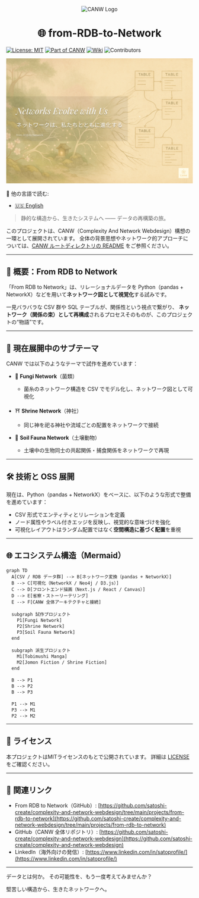 <p align="center">
  <img src="https://github.com/satoshi-create/complexity-and-network-webdesign/blob/main/docs/branding-mvp-launch/images/logos/logo_cultural-emergent.png" alt="CANW Logo" width="100"/>
</p>

<h1 align="center">🌐 from-RDB-to-Network</h1>


[![License: MIT](https://img.shields.io/badge/License-MIT-green.svg)](./LICENSE)
[![Part of CANW](https://img.shields.io/badge/CANW-ecosystem-blueviolet)](https://github.com/satoshi-create/complexity-and-network-webdesign)
[![Wiki](https://img.shields.io/badge/Wiki-Explore%20More-blue)](https://github.com/satoshi-create/complexity-and-network-webdesign/wiki)
![Contributors](https://img.shields.io/github/contributors/satoshi-create/complexity-and-network-webdesign?color=brightgreen)

[![#03_evolving-network-mvp_faminine_note.png](https://github.com/satoshi-create/complexity-and-network-webdesign/blob/main/docs/branding-mvp-launch/images/sns/03_rdb-to-network/%2303_evolving-network-mvp_faminine_note.png)]()

📘 他の言語で読む:

- [🇺🇸 English](./README.md)

> 静的な構造から、生きたシステムへ —— データの再構築の旅。


このプロジェクトは、CANW（Complexity And Network Webdesign）構想の一環として展開されています。
全体の背景思想やネットワーク的アプローチについては、[CANW ルートディレクトリの README](https://github.com/satoshi-create/complexity-and-network-webdesign) をご参照ください。

---

## 🔄 概要：From RDB to Network

「From RDB to Network」は、リレーショナルデータを Python（pandas + NetworkX）などを用いて**ネットワーク図として視覚化**する試みです。

一見バラバラな CSV 群や SQL テーブルが、関係性という視点で繋がり、
**ネットワーク（関係の束）として再構成**されるプロセスそのものが、このプロジェクトの“物語”です。

---

## 🧪 現在展開中のサブテーマ

CANW では以下のようなテーマで試作を進めています：

* 🍄 **Fungi Network**（菌類）

  * 菌糸のネットワーク構造を CSV でモデル化し、ネットワーク図として可視化
* ⛩ **Shrine Network**（神社）

  * 同じ神を祀る神社や流域ごとの配置をネットワークで接続
* 🐜 **Soil Fauna Network**（土壌動物）

  * 土壌中の生物同士の共起関係・捕食関係をネットワークで再現

---

## 🛠 技術と OSS 展開

現在は、Python（pandas + NetworkX）をベースに、以下のような形式で整備を進めています：

* CSV 形式でエンティティとリレーションを定義
* ノード属性やラベル付きエッジを反映し、視覚的な意味づけを強化
* 可視化レイアウトはランダム配置ではなく**空間構造に基づく配置**を重視

---

## 🌐 エコシステム構造（Mermaid）

```mermaid
graph TD
  A[CSV / RDB データ群] --> B[ネットワーク変換（pandas + NetworkX）]
  B --> C[可視化（NetworkX / Neo4j / D3.js）]
  C --> D[フロントエンド描画（Next.js / React / Canvas）]
  D --> E[省察・ストーリーテリング]
  E --> F[CANW 全体アーキテクチャと接続]

  subgraph 試作プロジェクト
    P1[Fungi Network]
    P2[Shrine Network]
    P3[Soil Fauna Network]
  end

  subgraph 派生プロジェクト
    M1[Tobimushi Manga]
    M2[Jomon Fiction / Shrine Fiction]
  end

  B --> P1
  B --> P2
  B --> P3

  P1 --> M1
  P3 --> M1
  P2 --> M2

```

---

## 📄 ライセンス

本プロジェクトはMITライセンスのもとで公開されています。
詳細は [LICENSE](./LICENSE) をご確認ください。

---

## 🔗 関連リンク

* From RDB to Network（GitHub）: [https://github.com/satoshi-create/complexity-and-network-webdesign/tree/main/projects/from-rdb-to-network](https://github.com/satoshi-create/complexity-and-network-webdesign/tree/main/projects/from-rdb-to-network)
* GitHub（CANW 全体リポジトリ）: [https://github.com/satoshi-create/complexity-and-network-webdesign](https://github.com/satoshi-create/complexity-and-network-webdesign)
* LinkedIn（海外向けの発信）: [https://www.linkedin.com/in/satoprofile/](https://www.linkedin.com/in/satoprofile/)

---

データとは何か。
その可能性を、もう一度考えてみませんか？

堅苦しい構造から、生きたネットワークへ。
